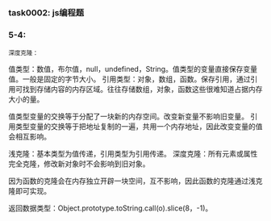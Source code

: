 ﻿### task0002: js编程题
### 5-4:
    深度克隆：
值类型：数值，布尔值，null，undefined，String。值类型的变量直接保存变量值。一般是固定的字节大小。
引用类型：对象，数组，函数。保存引用，通过引用可找到存储内容的内存区域。往往存储数组，对象，函数这些很难知道占据内存大小的量。

值类型变量的交换等于分配了一块新的内存空间。改变新变量不影响旧变量。
引用类型变量的交换等于把地址复制的一遍，共用一个内存地址，因此改变变量的值会相互影响。

浅克隆：基本类型为值传递，引用类型为引用传递。
深度克隆：所有元素或属性完全克隆，修改新对象时不会影响到旧对象。

因为函数的克隆会在内存独立开辟一块空间，互不影响，因此函数的克隆通过浅克隆即可实现。

返回数据类型：Object.prototype.toString.call(o).slice(8，-1)。
